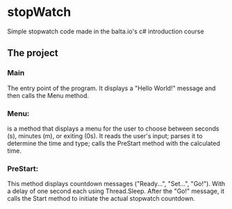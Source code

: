 # stopWatch
Simple stopwatch code made in the balta.io's c# introduction course

## The project

### Main 
The entry point of the program. It displays a "Hello World!" message and then calls the Menu method.

### Menu: 
is a method that displays a menu for the user to choose between seconds (s), minutes (m), or exiting (0s). 
It reads the user's input;
parses it to determine the time and type;
calls the PreStart method with the calculated time.

### PreStart: 
This method displays countdown messages ("Ready...", "Set...", "Go!").
With a delay of one second each using Thread.Sleep. 
After the "Go!" message, it calls the Start method to initiate the actual stopwatch countdown.


